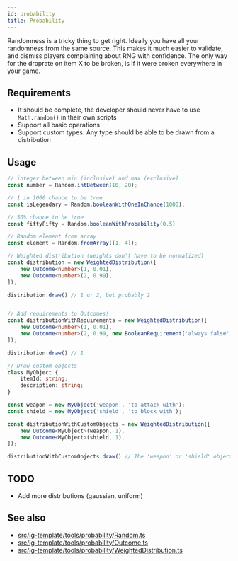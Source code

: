 ```yaml
---
id: probability
title: Probability
---
```


<!--- Introduction text, can be a bit personal -->
Randomness is a tricky thing to get right. Ideally you have all your randomness from the same source. This makes it much
easier to validate, and dismiss players complaining about RNG with confidence. The only way for the droprate on item X
to be broken, is if it were broken everywhere in your game.

## Requirements

- It should be complete, the developer should never have to use `Math.random()` in their own scripts
- Support all basic operations
- Support custom types. Any type should be able to be drawn from a distribution

## Usage
```ts
// integer between min (inclusive) and max (exclusive)
const number = Random.intBetween(10, 20);

// 1 in 1000 chance to be true
const isLegendary = Random.booleanWithOneInChance(1000);

// 50% chance to be true
const fiftyFifty = Random.booleanWithProbability(0.5)

// Random element from array
const element = Random.fromArray([1, 4]);

// Weighted distribution (weights don't have to be normalized)
const distribution = new WeightedDistribution([
    new Outcome<number>(1, 0.01),
    new Outcome<number>(2, 0.99),
]);

distribution.draw() // 1 or 2, but probably 2


// Add requirements to Outcomes!
const distributionWithRequirements = new WeightedDistribution([
    new Outcome<number>(1, 0.01),
    new Outcome<number>(2, 0.99, new BooleanRequirement('always false', () => false)),
]);

distribution.draw() // 1

// Draw custom objects
class MyObject {
    itemId: string;
    description: string;
}

const weapon = new MyObject('weapon', 'to attack with');
const shield = new MyObject('shield', 'to block with');

const distributionWithCustomObjects = new WeightedDistribution([
    new Outcome<MyObject>(weapon, 1),
    new Outcome<MyObject>(shield, 1),
]);

distributionWithCustomObjects.draw() // The 'weapon' or 'shield' object
```

## TODO
- Add more distributions (gaussian, uniform)

## See also
- [src/ig-template/tools/probability/Random.ts](https://github.com/123ishaTest/incremental-game-template/blob/master/src/ig-template/tools/probability/Random.ts)
- [src/ig-template/tools/probability/Outcome.ts](https://github.com/123ishaTest/incremental-game-template/blob/master/src/ig-template/tools/probability/Outcome.ts)
- [src/ig-template/tools/probability/WeightedDistribution.ts](https://github.com/123ishaTest/incremental-game-template/blob/master/src/ig-template/tools/probability/WeightedDistribution.ts)
